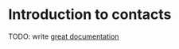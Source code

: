 # Introduction to contacts

TODO: write [great documentation](http://jacobian.org/writing/great-documentation/what-to-write/)
